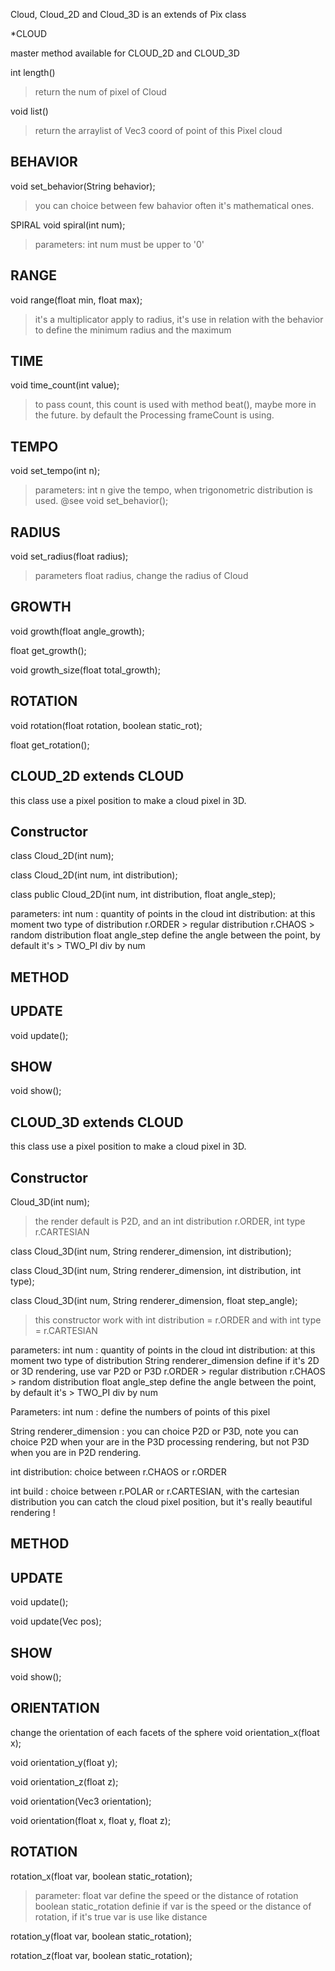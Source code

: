 Cloud, Cloud_2D and Cloud_3D is an extends of Pix class



*CLOUD

master method available for CLOUD_2D and CLOUD_3D

int length()
>return the num of pixel of Cloud

void list()
> return the arraylist of Vec3 coord of point of this Pixel cloud

BEHAVIOR
--
void set_behavior(String behavior);
>you can choice between few bahavior often it's mathematical ones.


SPIRAL
void spiral(int num);
>parameters: int num must be upper to '0'

RANGE
--
void range(float min, float max);
>it's a multiplicator apply to radius, it's use in relation with the behavior to define the minimum radius and the maximum


TIME
--
void time_count(int value);
>to pass count, this count is used with method beat(), maybe more in the future. by default the Processing frameCount is using.

TEMPO
--
void set_tempo(int n);
>parameters: int n give the tempo, when trigonometric distribution is used.
@see void set_behavior();


RADIUS
--
void set_radius(float radius);
>parameters float radius, change the radius of Cloud




GROWTH
--
void growth(float angle_growth);

float get_growth();

void growth_size(float total_growth);


ROTATION
--
void rotation(float rotation, boolean static_rot);

float get_rotation();










CLOUD_2D extends CLOUD
--
this class use a pixel position to make a cloud pixel in 3D.

Constructor
--
class Cloud_2D(int num);

class Cloud_2D(int num, int distribution);

class public Cloud_2D(int num, int distribution, float angle_step);

parameters:
int num : quantity of points in the cloud
int distribution: at this moment two type of distribution 
r.ORDER > regular distribution
r.CHAOS > random distribution
float angle_step define the angle between the point, by default it's > TWO_PI div by num






METHOD
--
UPDATE
--
void update();


SHOW
--
void show();


















CLOUD_3D extends CLOUD
--
this class use a pixel position to make a cloud pixel in 3D.

Constructor
--
Cloud_3D(int num);
> the render default is P2D, and an int distribution r.ORDER, int type r.CARTESIAN

class Cloud_3D(int num, String renderer_dimension, int distribution);

class Cloud_3D(int num, String renderer_dimension, int distribution, int type);

class Cloud_3D(int num, String renderer_dimension, float step_angle);
>this constructor work with int distribution = r.ORDER and with int type = r.CARTESIAN

parameters:
int num : quantity of points in the cloud
int distribution: at this moment two type of distribution 
String renderer_dimension define if it's 2D or 3D rendering, use var P2D or P3D
r.ORDER > regular distribution
r.CHAOS > random distribution
float angle_step define the angle between the point, by default it's > TWO_PI div by num


Parameters:
int num : define the numbers of points of this pixel

String renderer_dimension : you can choice P2D or P3D, note you can choice P2D when your are in the P3D processing rendering, but not P3D when you are in P2D rendering.

int distribution: choice between r.CHAOS or r.ORDER

int build : choice between r.POLAR or r.CARTESIAN, with the cartesian distribution you can catch the cloud pixel position, but it's really beautiful rendering !



METHOD
--
UPDATE
--
void update();

void update(Vec pos);

SHOW
--
void show();

ORIENTATION
--
change the orientation of each facets of the sphere
void orientation_x(float x);

void orientation_y(float y);

void orientation_z(float z);

void orientation(Vec3 orientation);

void orientation(float x, float y, float z);



ROTATION
--
rotation_x(float var, boolean static_rotation);
>parameter: 
float var define the speed or the distance of rotation
boolean static_rotation definie if var is the speed or the distance of rotation, if it's true var is use like distance

rotation_y(float var, boolean static_rotation);

rotation_z(float var, boolean static_rotation);










































